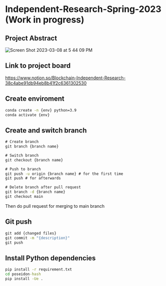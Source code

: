 # Independent-Research-Spring-2023 (Work in progress)


## Project Abstract

![Screen Shot 2023-03-08 at 5 44 09 PM](https://user-images.githubusercontent.com/112036223/223868377-f5d89b26-6b18-43dd-9823-618377dfe689.png)

## Link to project board

https://www.notion.so/Blockchain-Independent-Research-38c4abe91db94eb8b41f2c6361302530

## Create enviroment
```cmd
conda create -n {env} python=3.9
conda activate {env}
```
## Create and switch branch
```cmd
# Create branch
git branch {branch name}

# Switch branch
git checkout {branch name}

# Push to branch
git push -u origin {branch name} # for the first time
git push # for afterwards

# Delete branch after pull request
git branch -d {branch name}
git checkout main
```

Then do pull request for merging to main branch


## Git push
```cmd
git add {changed files}
git commit -m "{description}"
git push
```

## Install Python dependencies
```cmd
pip install -r requirement.txt
cd poseidon-hash
pip install -Ue .
```

